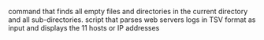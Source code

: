 command that finds all empty files and directories in the current directory and all sub-directories.
script that parses web servers logs in TSV format as input and displays the 11 hosts or IP addresses
